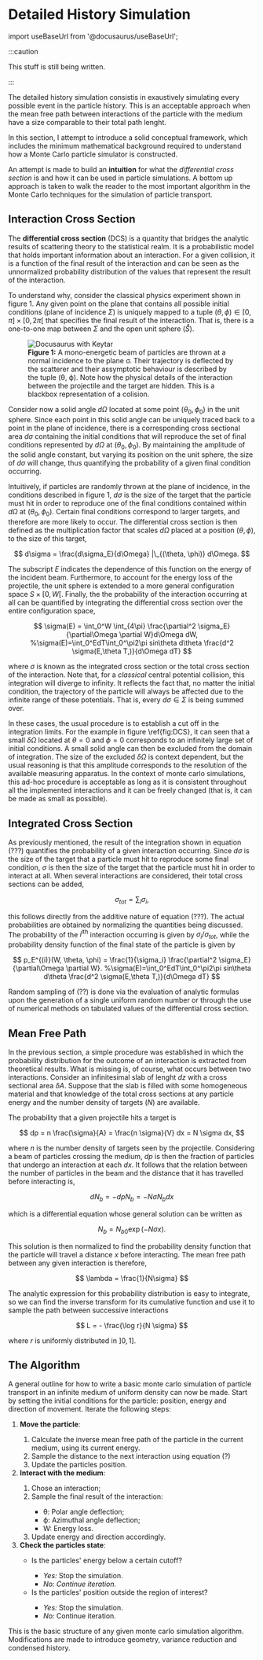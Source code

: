 
# Detailed History Simulation



import useBaseUrl from '@docusaurus/useBaseUrl';



:::caution

This stuff is still being written.

:::

The detailed history simulation consistis in exaustively simulating every possible event in the particle history. This is an acceptable approach when the mean free path between interactions of the particle with the medium have a size comparable to their total path lenght. 


In this section, I attempt to introduce a solid conceptual framework, which includes the minimum mathematical background required to understand how a Monte Carlo particle simulator is constructed.

An attempt is made to build an **intuition** for what the *differential cross section* is and how it can be used in particle simulations. A bottom up approach is taken to walk the reader to the most important algorithm in the Monte Carlo techniques for the simulation of particle transport.

## Interaction Cross Section

The **differential cross section** (DCS) is a quantity that bridges the analytic results of scattering theory to the statistical realm. It is a probabilistic model that holds important information about an interaction.
For a given collision, it is a function of the final result of the interaction and can be seen as the unnormalized probability distribution of the values that represent the result of the interaction. 

To understand why, consider the classical physics experiment shown in figure 1.
Any given point on the plane that contains all possible initial conditions (plane of incidence $\Sigma$) is uniquely mapped to a tuple $(\theta, \phi) \in [0, \pi]\times[0, 2\pi[$ that specifies the final result of the interaction. That is, there is a one-to-one map between $\Sigma$ and the open unit sphere ($\mathring{S}$).

<figure>
<img alt="Docusaurus with Keytar" src={useBaseUrl('/img/DCS.jpg')} />
<figcaption>
<b>Figure 1:</b> A mono-energetic beam of particles are thrown at a normal incidence to the plane σ. Their trajectory is deflected by the scatterer and their assymptotic behaviour is described by the tuple (θ​, ϕ​). Note how the physical details of the interaction between the projectile and the target are hidden. This is a blackbox representation of a colision.
</figcaption>
</figure>


Consider now a solid angle $d\Omega$ located at some point $(\theta_0, \phi_0)$ in the unit sphere. Since each point in this solid angle can be uniquely traced back to a point in the plane of incidence, there is a corresponding cross sectional area $d\sigma$ containing the initial conditions that will reproduce the set of final conditions represented by $d \Omega$ at $(\theta_0, \phi_0)$. By maintaining the amplitude of the solid angle constant, but varying its position on the unit sphere, the size of $d\sigma$ will change, thus quantifying the probability of a given final condition occurring.

Intuitively, if particles are randomly thrown at the plane of incidence, in the conditions described in figure 1, $d\sigma$ is the size of the target that the particle must hit in order to reproduce one of the final conditions contained within $d \Omega$ at $(\theta_0, \phi_0)$. Certain final conditions correspond to larger targets, and therefore are more likely to occur. The differential cross section is then defined as the multiplication factor that scales $d\Omega$ placed at a position $(\theta, \phi)$, to the size of this target,

$$
  d\sigma = \frac{d\sigma_E}{d\Omega} |\_{(\theta, \phi)} d\Omega.
$$

The subscript $E$ indicates the dependence of this function on the energy of the incident beam. Furthermore, to account for the energy loss of the projectile, the unit sphere is extended to a more general configuration space $S \times [0, W[$. Finally, the the probability of the interaction occurring at all can be quantified by integrating the differential cross section over the entire configuration space,

$$
            \sigma(E)  = \int_0^W \int_{4\pi} \frac{\partial^2 \sigma_E}{\partial\Omega \partial W}d\Omega dW,
            %\sigma(E)=\int_0^EdT\int_0^\pi2\pi sin\theta d\theta \frac{d^2 \sigma(E,\theta T,)}{d\Omega dT}
$$

where $\sigma$ is known as the integrated cross section or the total cross section of the interaction. Note that, for a *classical* central potential collision, this integration will diverge to infinity. It reflects the fact that, no matter the initial condition, the trajectory of the particle will always be affected due to the infinite range of these potentials. That is, every $d\sigma \in \Sigma$ is being summed over. 

In these cases, the usual procedure is to establish a cut off in the integration limits. For the example in figure \ref{fig:DCS}, it can seen that a small $\delta \Omega$ located at $\theta = 0$ and $\phi = 0$ corresponds to an infinitely large set of initial conditions. A small solid angle can then be excluded from the domain of integration. The size of the excluded $\delta \Omega$ is context dependent, but the usual reasoning is that this amplitude corresponds to the resolution of the available measuring apparatus. In the context of monte carlo simulations, this ad-hoc procedure is acceptable as long as it is consistent throughout all the implemented interactions and it can be freely changed (that is, it can be made as small as possible).  


## Integrated Cross Section

As previously mentioned, the result of the integration shown in equation (???) quantifies the probability of a given interaction occurring. Since $d\sigma$ is the size of the target that a particle must hit to reproduce some final condition, $\sigma$ is then the size of the target that the particle must hit in order to interact at all. When several interactions are considered, their total cross sections can be added,

$$
\sigma_{tot} = \sum_{i} \sigma_{i},
$$


this follows directly from the additive nature of equation (???). The actual probabilities are obtained by normalizing the quantities being discussed. The probability of the $i^{\textrm{ith}}$ interaction occurring is given by $\sigma_i / \sigma_{tot}$, while the probability density function of the final state of the particle is given by

$$
            p_E^{(i)}(W, \theta, \phi)  = \frac{1}{\sigma_i} \frac{\partial^2 \sigma_E}{\partial\Omega \partial W}.
            %\sigma(E)=\int_0^EdT\int_0^\pi2\pi sin\theta d\theta \frac{d^2 \sigma(E,\theta T,)}{d\Omega dT}
$$

Random sampling of (??) is done via the evaluation of analytic formulas upon the generation of a single uniform random number or through the use of numerical methods on tabulated values of the differential cross section.
 



## Mean Free Path


In the previous section, a simple procedure was established in which the probability distribution for the outcome of an interaction is extracted from theoretical results. What is missing is, of course, what occurs between two interactions. Consider an infinitesimal slab of lenght $dz$ with a cross sectional area $\delta A$. Suppose that the slab is filled with some homogeneous material and that knowledge of the total cross sections at any particle energy and the number density of targets ($N$) are available.

The probability that a given projectile hits a target is

$$
   dp = n \frac{\sigma}{A} =  \frac{n \sigma}{V} dx = N \sigma dx,
$$ 

where $n$ is the number density of targets seen by the projectile. Considering a beam of particles crossing the medium, $dp$ is then the fraction of particles that undergo an interaction at each $dx$. It follows that the relation between the number of particles in the beam and the distance that it has travelled before interacting is,

$$
            dN_{b} = -dp N_{b} =  - N \sigma  N_{b} dx
$$

which is a differential equation whose general solution can be written as

$$
            N_{b} = N_{b0} \exp(-N \sigma x).
$$

This solution is then normalized to find the probability density function that the particle will travel a distance $x$ before interacting. The mean free path between any given interaction is therefore,

$$
            \lambda = \frac{1}{N\sigma}
$$

The analytic expression for this probability distribution is easy to integrate, so we can find the inverse transform for its cumulative function and use it to sample the path between successive interactions

$$
L = - \frac{\log r}{N \sigma}
$$

where $r$ is uniformly distributed in $]0, 1]$.


## The Algorithm
    
A general outline for how to write a basic monte carlo simulation of particle transport in an infinite medium of uniform density can now be made. Start by setting the initial conditions for the particle: position, energy and direction of movement. Iterate the following steps:


<ol>
	<li> <b>Move the particle</b>: </li>	
	<ol>
		<li>Calculate the inverse mean free path of the particle in the current medium, using its current energy. </li>
		<li>Sample the distance to the next interaction using equation (?)</li>
		<li>Update the particles position.</li>
	</ol>
	<li> <b>Interact with the medium</b>: </li>
	<ol>
		<li>Chose an interaction;</li>
		<li>Sample the final result of the interaction:</li>
		<ul>
			<li>θ: Polar angle deflection;</li>
			<li>ϕ: Azimuthal angle deflection;</li>
			<li>W: Energy loss.</li>
		</ul>
		<li>Update energy and direction accordingly.</li>
	</ol>
	<li> <b>Check the particles state</b>: </li>	
		<ul>
			<li>Is the particles' energy below a certain cutoff?</li>
			<ul>
			<li><i>Yes:</i> Stop the simulation.</li>
			<li><i>No: Continue iteration.</i></li>
			</ul>
			<li>Is the particles' position outside the region of interest?</li>
			<ul>
			<li><i>Yes:</i> Stop the simulation.</li>
			<li><i>No:</i> Continue iteration.</li>
			</ul>
		</ul>
</ol>

This is the basic structure of any given monte carlo simulation algorithm. Modifications are made to introduce geometry, variance reduction and condensed history.    
        

